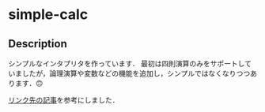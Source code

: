 # simple-calc

## Description
シンプルなインタプリタを作っています．
最初は四則演算のみをサポートしていましたが，論理演算や変数などの機能を追加し，シンプルではなくなりつつあります．🙃

[リンク先の記事](https://qiita.com/nirasan/items/f7a232af3372ea370f4b)を参考にしました．